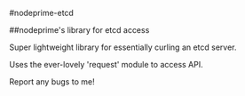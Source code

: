 #nodeprime-etcd



##nodeprime's library for etcd access

Super lightweight library for essentially curling an etcd server.

Uses the ever-lovely 'request' module to access API.

Report any bugs to me!
